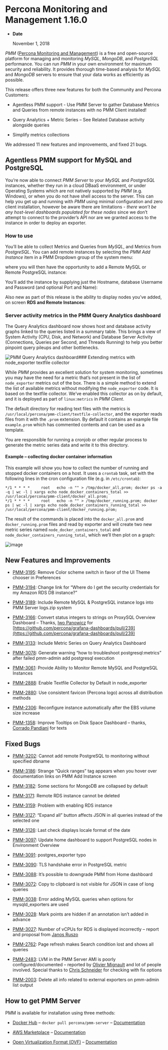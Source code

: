 # Percona Monitoring and Management 1.16.0


* **Date**

    November 1, 2018


*PMM* ([Percona Monitoring and Management](https://www.percona.com/doc/percona-monitoring-and-management/index.html)) is a free and open-source platform for managing and monitoring *MySQL*, *MongoDB*, and *PostgreSQL* performance. You can run *PMM* in your own environment for maximum security and reliability. It provides thorough time-based analysis for *MySQL* and *MongoDB* servers to ensure that your data works as efficiently as possible.

This release offers three new features for both the Community and Percona Customers:


* Agentless PMM support - Use PMM Server to gather Database Metrics and Queries
from remote instances with no PMM Client installed!


* Query Analytics + Metric Series – See Related Database activity alongside queries


* Simplify metrics collections

We addressed 11 new features and improvements, and fixed 21 bugs.

## Agentless PMM support for MySQL and PostgreSQL

You’re now able to connect *PMM Server* to your *MySQL* and *PostgreSQL*
instances, whether they run in a cloud DBaaS environment, or under Operating
Systems which are not natively supported by *PMM* (e.g. Windows), or when you
do not have shell access to the server. This can help you get up and running
with *PMM* using minimal configuration and zero client installation, however be
aware there are limitations - *there won’t be any host-level dashboards
populated for these nodes* since we don’t attempt to connect to the provider’s
API nor are we granted access to the instance in order to deploy an exporter.

### How to use

You’ll be able to collect Metrics and Queries from *MySQL*, and Metrics from
*PostgreSQL*.  You can add remote instances by selecting the *PMM Add Instance*
item in a PMM Dropdown group of the system menu:

where you will then have the opportunity to add a Remote MySQL or Remote
PostgreSQL instance:

You’ll add the instance by supplying just the Hostname, database Username and
Password (and optional Port and Name):

Also new as part of this release is the ability to display nodes you’ve added,
on screen **RDS and Remote Instances**:

### Server activity metrics in the PMM Query Analytics dashboard

The Query Analytics dashboard now shows host and database activity graphs linked
to the queries listed in a summary table.  This brings a view of System Activity
(CPU, Disk, and Network) and Database Server Activity (Connections, Queries per
Second, and Threads Running) to help you better pinpoint query pileups and other
bottlenecks.

<img src="https://www.percona.com/blog/wp-content/uploads/2018/12/1.16.0-5-1.gif" alt="PMM Query Analytics dashboard">### Extending metrics with node_exporter textfile collector

While *PMM* provides an excellent solution for system monitoring, sometimes you
may have the need for a metric that’s not present in the list of
`node_exporter` metrics out of the box. There is a simple method to extend the
list of available metrics without modifying the `node_exporter` code. It is
based on the textfile collector.  We’ve enabled this collector as on by default,
and it is deployed as part of `linux:metrics` in *PMM Client*.

The default directory for reading text files with the metrics is
`/usr/local/percona/pmm-client/textfile-collector`, and the exporter reads
files from it with the `.prom` extension. By default it contains an example
file  `example.prom` which has commented contents and can be used as a
template.

You are responsible for running a cronjob or other regular process to generate
the metric series data and write it to this directory.

#### Example – collecting docker container information

This example will show you how to collect the number of running and stopped
docker containers on a host. It uses a `crontab` task, set with the following
lines in the cron configuration file (e.g. in `/etc/crontab`):

```
*/1 * * * *     root   echo -n "" > /tmp/docker_all.prom; docker ps -a -q | wc -l | xargs echo node_docker_containers_total >> /usr/local/percona/pmm-client/docker_all.prom;
*/1 * * * *     root   echo -n "" > /tmp/docker_running.prom; docker ps | wc -l | xargs echo node_docker_containers_running_total >> /usr/local/percona/pmm-client/docker_running.prom;
```

The result of the commands is placed into the `docker_all.prom` and
`docker_running.prom` files and read by exporter and will create two new
metric series named `node_docker_containers_total` and
`node_docker_containers_running_total`, which we’ll then plot on a graph:



![image](./1.16.0-6.png)

## New Features and Improvements


* [PMM-3195](https://jira.percona.com/browse/PMM-3195): Remove Color scheme switch in favor of the UI Theme chooser in
Preferences


* [PMM-3194](https://jira.percona.com/browse/PMM-3194): Change link for “Where do I get the security credentials for
my Amazon RDS DB instance?”


* [PMM-3189](https://jira.percona.com/browse/PMM-3189): Include Remote MySQL & PostgreSQL instance logs into PMM
Server logs.zip system


* [PMM-3166](https://jira.percona.com/browse/PMM-3166): Convert status integers to strings on ProxySQL Overview
Dashboard – Thanks, [Iwo Panowicz](https://github.com/impimp) for  [https://github.com/percona/grafana-dashboards/pull/239](https://github.com/percona/grafana-dashboards/pull/239)


* [PMM-3133](https://jira.percona.com/browse/PMM-3133): Include Metric Series on Query Analytics Dashboard


* [PMM-3078](https://jira.percona.com/browse/PMM-3078): Generate warning “how to troubleshoot postgresql:metrics”
after failed pmm-admin add postgresql execution


* [PMM-3061](https://jira.percona.com/browse/PMM-3061): Provide Ability to Monitor Remote MySQL and PostgreSQL
Instances


* [PMM-2888](https://jira.percona.com/browse/PMM-2888): Enable Textfile Collector by Default in node_exporter


* [PMM-2880](https://jira.percona.com/browse/PMM-2880): Use consistent favicon (Percona logo) across all distribution
methods


* [PMM-2306](https://jira.percona.com/browse/PMM-2306): Reconfigure instance automatically after the EBS volume size
increase


* [PMM-1358](https://jira.percona.com/browse/PMM-1358): Improve Tooltips on Disk Space Dashboard – thanks, [Corrado Pandiani](https://www.percona.com/blog/author/corrado-pandiani/) for texts

## Fixed Bugs


* [PMM-3202](https://jira.percona.com/browse/PMM-3202): Cannot add remote PostgreSQL to monitoring without specified
dbname


* [PMM-3186](https://jira.percona.com/browse/PMM-3186): Strange “Quick ranges” tag appears when you hover over
documentation links on PMM Add Instance screen


* [PMM-3182](https://jira.percona.com/browse/PMM-3182): Some sections for MongoDB are collapsed by default


* [PMM-3171](https://jira.percona.com/browse/PMM-3171): Remote RDS instance cannot be deleted


* [PMM-3159](https://jira.percona.com/browse/PMM-3159): Problem with enabling RDS instance


* [PMM-3127](https://jira.percona.com/browse/PMM-3127): “Expand all” button affects JSON in all queries instead of the
selected one


* [PMM-3126](https://jira.percona.com/browse/PMM-3126): Last check displays locale format of the date


* [PMM-3097](https://jira.percona.com/browse/PMM-3097): Update home dashboard to support PostgreSQL nodes in
Environment Overview


* [PMM-3091](https://jira.percona.com/browse/PMM-3091): postgres_exporter typo


* [PMM-3090](https://jira.percona.com/browse/PMM-3090): TLS handshake error in PostgreSQL metric


* [PMM-3088](https://jira.percona.com/browse/PMM-3088): It’s possible to downgrade PMM from Home dashboard


* [PMM-3072](https://jira.percona.com/browse/PMM-3072): Copy to clipboard is not visible for JSON in case of long
queries


* [PMM-3038](https://jira.percona.com/browse/PMM-3038): Error adding MySQL queries when options for mysqld_exporters
are used


* [PMM-3028](https://jira.percona.com/browse/PMM-3028): Mark points are hidden if an annotation isn’t added in advance


* [PMM-3027](https://jira.percona.com/browse/PMM-3027): Number of vCPUs for RDS is displayed incorrectly – report and
proposal from [Janos Ruszo](https://www.percona.com/blog/author/janos-ruszo/)


* [PMM-2762](https://jira.percona.com/browse/PMM-2762): Page refresh makes Search condition lost and shows all queries


* [PMM-2483](https://jira.percona.com/browse/PMM-2483): LVM in the PMM Server AMI is poorly configured/documented –
reported by [Olivier Mignault](https://jira.percona.com/secure/ViewProfile.jspa?name=olivier%40ookla.com) and lot of people involved.  Special thanks to  [Chris Schneider](https://jira.percona.com/secure/ViewProfile.jspa?name=schneiderdba%40gmail.com) for checking with fix options


* [PMM-2003](https://jira.percona.com/browse/PMM-2003): Delete all info related to external exporters on pmm-admin
list output

## How to get PMM Server

PMM is available for installation using three methods:


* [Docker Hub](https://hub.docker.com/r/percona/pmm-server/) – `docker pull percona/pmm-server` – [Documentation](https://www.percona.com/doc/percona-monitoring-and-management/deploy/server/docker.html)


* [AWS Marketplace](https://aws.amazon.com/marketplace/pp/B077J7FYGX) – [Documentation](https://www.percona.com/doc/percona-monitoring-and-management/deploy/server/ami.html)


* [Open Virtualization Format (OVF)](https://www.percona.com/downloads/pmm/) – [Documentation](https://www.percona.com/doc/percona-monitoring-and-management/deploy/server/virtual-appliance.html)
